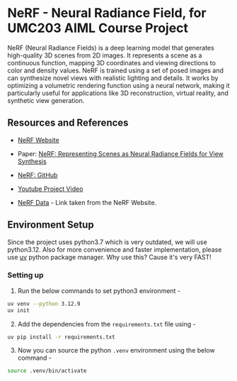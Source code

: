 # NeRF - Neural Radiance Field, for UMC203 AIML Course Project

NeRF (Neural Radiance Fields) is a deep learning model that generates high-quality 3D scenes from 2D
images. It represents a scene as a continuous function, mapping 3D coordinates and viewing directions
to color and density values. NeRF is trained using a set of posed images and can synthesize novel
views with realistic lighting and details. It works by optimizing a volumetric rendering function using
a neural network, making it particularly useful for applications like 3D reconstruction, virtual reality,
and synthetic view generation.

## Resources and References

- [NeRF Website](https://www.matthewtancik.com/nerf)
- Paper: [NeRF: Representing Scenes as Neural Radiance Fields for View Synthesis](https://arxiv.org/pdf/2003.08934)
- [NeRF: GitHub](https://github.com/bmild/nerf?tab=readme-ov-file)
- [Youtube Project Video](https://www.youtube.com/watch?v=JuH79E8rdKc)

- [NeRF Data](https://drive.google.com/drive/folders/1cK3UDIJqKAAm7zyrxRYVFJ0BRMgrwhh4) - Link taken from the NeRF Website.

## Environment Setup

Since the project uses python3.7 which is very outdated, we will use python3.12. Also for more convenience and faster implementation, please use [uv](https://docs.astral.sh/uv/getting-started/installation/) python package manager. Why use this? Cause it's very FAST!

### Setting up

1. Run the below commands to set python3 environment -

```bash
uv venv --python 3.12.9
uv init
```

2. Add the dependencies from the `requirements.txt` file using -

```bash
uv pip install -r requirements.txt
```

3. Now you can source the python `.venv` environment using the below command -

```bash
source .venv/bin/activate
```
